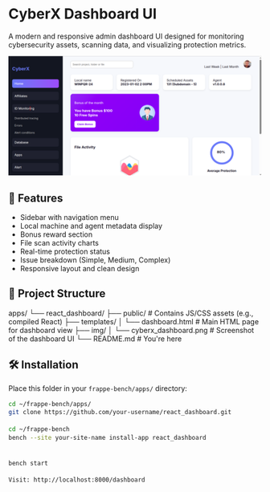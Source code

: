 # CyberX Dashboard UI

A modern and responsive admin dashboard UI designed for monitoring cybersecurity assets, scanning data, and visualizing protection metrics.

![CyberX Dashboard](./img/Dashboard_1.png)


## 🧩 Features

- Sidebar with navigation menu
- Local machine and agent metadata display
- Bonus reward section
- File scan activity charts
- Real-time protection status
- Issue breakdown (Simple, Medium, Complex)
- Responsive layout and clean design

## 📁 Project Structure

apps/
└── react_dashboard/
├── public/ # Contains JS/CSS assets (e.g., compiled React)
├── templates/
│ └── dashboard.html # Main HTML page for dashboard view
├── img/
│ └── cyberx_dashboard.png # Screenshot of the dashboard UI
└── README.md # You're here

## 🛠️ Installation
Place this folder in your `frappe-bench/apps/` directory:

```bash
cd ~/frappe-bench/apps/
git clone https://github.com/your-username/react_dashboard.git

cd ~/frappe-bench
bench --site your-site-name install-app react_dashboard


bench start

Visit: http://localhost:8000/dashboard